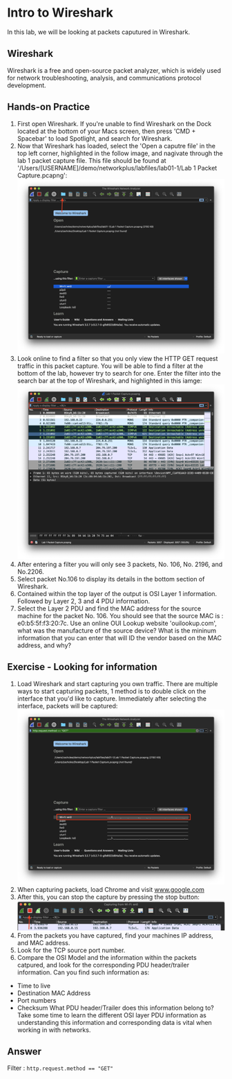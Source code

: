 # Intro to Wireshark

In this lab, we will be looking at packets caputured in Wireshark.

## Wireshark

Wireshark is a free and open-source packet analyzer, which is widely used for network troubleshooting, analysis, and communications protocol development.

## Hands-on Practice
1. First open Wireshark. If you're unable to find Wireshark on the Dock located at the bottom of your Macs screen, then press 'CMD + Spacebar' to load Spotlight, and search for Wireshark.
2. Now that Wireshark has loaded, select the 'Open a caputre file' in the top left corner, highlighted in the follow image, and nagivate through the lab 1 packet capture file. This file should be found at '/Users/[USERNAME]/demo/networkplus/labfiles/lab01-1/Lab 1 Packet Capture.pcapng':
![lab01-01 Wireshark](lab01-1_wireshark_loading_pcap.png)
3. Look online to find a filter so that you only view the HTTP GET request traffic in this packet capture. You will be able to find a filter at the bottom of the lab, however try to search for one. Enter the filter into the search bar at the top of Wireshark, and highlighted in this iamge:
![lsb01-1 Wireshark Filter](lab01-1_wireshark_filterbox.png)
4. After entering a filter you will only see 3 packets, No. 106, No. 2196, and No.2206.
4. Select packet No.106 to display its details in the bottom section of Wireshark.
3. Contained within the top layer of the output is OSI Layer 1 information. Followed by Layer 2, 3 and 4 PDU information.
4. Select the Layer 2 PDU and find the MAC address for the source machine for the packet No. 106. You should see that the source MAC is : e0:b5:5f:f3:20:7c. Use an online OUI Lookup website 'ouilookup.com', what was the manufacture of the source device? What is the mininum information that you can enter that will ID the vendor based on the MAC address, and why?

## Exercise - Looking for information

1. Load Wireshark and start capturing you own traffic. There are multiple ways to start capturing packets, 1 method is to double click on the interface that you'd like to capture. Immediately after selecting the interface, packets will be captured:
![lab01-1 selecting interface](lab01-1_wireshark_selecting_interface.png)
2. When capturing packets, load Chrome and visit www.google.com
3. After this, you can stop the capture by pressing the stop button:
![lab01-1 stop capture](lab01-1_wireshark_stop_capture.png)
4. From the packets you have captured, find your machines IP address, and MAC address.
5. Look for the TCP source port number.
6. Compare the OSI Model and the information within the packets catpured, and look for the corresponding PDU header/trailer information. Can you find such information as:
- Time to live
- Destination MAC Address
- Port numbers
- Checksum
What PDU header/Trailer does this information belong to? Take some time to learn the different OSI layer PDU information as understanding this information and corresponding data is vital when working in with networks.


## Answer
Filter : `http.request.method == "GET"`
